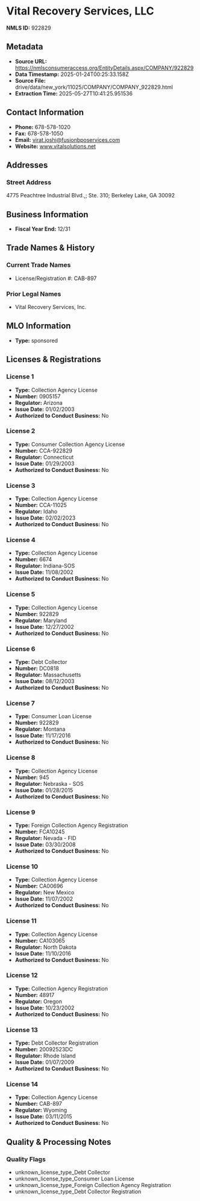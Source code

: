 # Vital Recovery Services, LLC

**NMLS ID:** 922829

## Metadata
- **Source URL:** https://nmlsconsumeraccess.org/EntityDetails.aspx/COMPANY/922829
- **Data Timestamp:** 2025-01-24T00:25:33.158Z
- **Source File:** drive/data/new_york/11025/COMPANY/COMPANY_922829.html
- **Extraction Time:** 2025-05-27T10:41:25.951536

## Contact Information
- **Phone:** 678-578-1020
- **Fax:** 678-578-1050
- **Email:** virat.joshi@fusionbposervices.com
- **Website:** www.vitalsolutions.net

## Addresses
### Street Address
4775 Peachtree Industrial Blvd.,; Ste. 310; Berkeley Lake, GA 30092

## Business Information
- **Fiscal Year End:** 12/31

## Trade Names & History
### Current Trade Names
- License/Registration #: CAB-897

### Prior Legal Names
- Vital Recovery Services, Inc.

## MLO Information
- **Type:** sponsored

## Licenses & Registrations

### License 1
- **Type:** Collection Agency License
- **Number:** 0905157
- **Regulator:** Arizona
- **Issue Date:** 01/02/2003
- **Authorized to Conduct Business:** No

### License 2
- **Type:** Consumer Collection Agency License
- **Number:** CCA-922829
- **Regulator:** Connecticut
- **Issue Date:** 01/29/2003
- **Authorized to Conduct Business:** No

### License 3
- **Type:** Collection Agency License
- **Number:** CCA-11025
- **Regulator:** Idaho
- **Issue Date:** 02/02/2023
- **Authorized to Conduct Business:** No

### License 4
- **Type:** Collection Agency License
- **Number:** 6674
- **Regulator:** Indiana-SOS
- **Issue Date:** 11/08/2002
- **Authorized to Conduct Business:** No

### License 5
- **Type:** Collection Agency License
- **Number:** 922829
- **Regulator:** Maryland
- **Issue Date:** 12/27/2002
- **Authorized to Conduct Business:** No

### License 6
- **Type:** Debt Collector
- **Number:** DC0818
- **Regulator:** Massachusetts
- **Issue Date:** 08/12/2003
- **Authorized to Conduct Business:** No

### License 7
- **Type:** Consumer Loan License
- **Number:** 922829
- **Regulator:** Montana
- **Issue Date:** 11/17/2016
- **Authorized to Conduct Business:** No

### License 8
- **Type:** Collection Agency License
- **Number:** 945
- **Regulator:** Nebraska - SOS
- **Issue Date:** 01/28/2015
- **Authorized to Conduct Business:** No

### License 9
- **Type:** Foreign Collection Agency Registration
- **Number:** FCA10245
- **Regulator:** Nevada - FID
- **Issue Date:** 03/30/2008
- **Authorized to Conduct Business:** No

### License 10
- **Type:** Collection Agency License
- **Number:** CA00696
- **Regulator:** New Mexico
- **Issue Date:** 11/07/2002
- **Authorized to Conduct Business:** No

### License 11
- **Type:** Collection Agency License
- **Number:** CA103065
- **Regulator:** North Dakota
- **Issue Date:** 11/10/2016
- **Authorized to Conduct Business:** No

### License 12
- **Type:** Collection Agency Registration
- **Number:** 48917
- **Regulator:** Oregon
- **Issue Date:** 10/23/2002
- **Authorized to Conduct Business:** No

### License 13
- **Type:** Debt Collector Registration
- **Number:** 20092523DC
- **Regulator:** Rhode Island
- **Issue Date:** 01/07/2009
- **Authorized to Conduct Business:** No

### License 14
- **Type:** Collection Agency License
- **Number:** CAB-897
- **Regulator:** Wyoming
- **Issue Date:** 03/11/2015
- **Authorized to Conduct Business:** No

## Quality & Processing Notes
### Quality Flags
- unknown_license_type_Debt Collector
- unknown_license_type_Consumer Loan License
- unknown_license_type_Foreign Collection Agency Registration
- unknown_license_type_Debt Collector Registration
